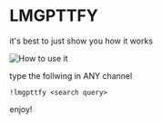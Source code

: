 # LMGPTTFY

it's best to just show you how it works

![How to use it](https://cdn.discordapp.com/attachments/995904492988006531/1145528251280801822/2023-08-28_09-15-59.gif)

type the follwing in ANY channel

```
!lmgpttfy <search query>
```

enjoy!
